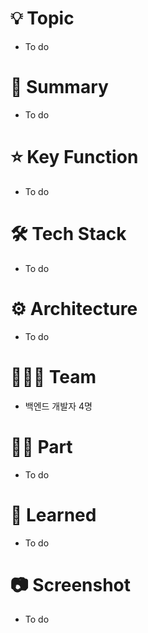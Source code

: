 # 💡 Topic

- To do

# 📝 Summary

- To do

# ⭐️ Key Function

- To do

# 🛠 Tech Stack

- To do

# ⚙️ Architecture

- To do

# 🧑🏻‍💻 Team

- 백엔드 개발자 4명

# 🤚🏻 Part

- To do

# 🤔 Learned

- To do

# 📷 Screenshot

- To do
